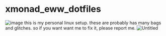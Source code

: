 # xmonad_eww_dotfiles
![image](https://github.com/Tail-R/xmonad_eww_dotfiles/assets/132870183/ce5286a3-2f4f-40b4-8d9b-c4d8c13d342c)
this is my personal linux setup. these are probably has many bags and glitches. so  if you want want me to fix it, please report me.
![Untitled](https://github.com/Tail-R/xmonad_eww_dotfiles/assets/132870183/27cbe5f2-9b9b-496e-b4e4-b23b7bf12702)
